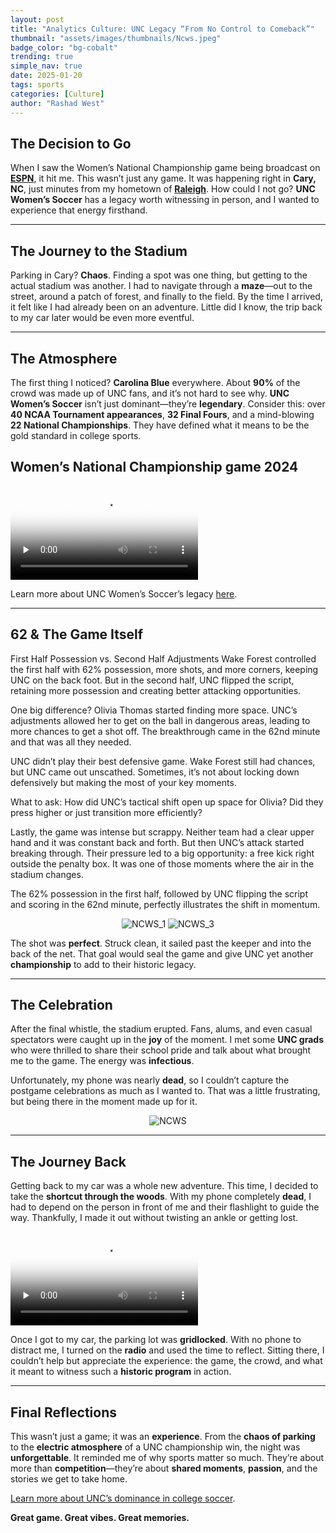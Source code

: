 ```yaml
---
layout: post
title: "Analytics Culture: UNC Legacy “From No Control to Comeback”"
thumbnail: "assets/images/thumbnails/Ncws.jpeg"
badge_color: "bg-cobalt"
trending: true
simple_nav: true
date: 2025-01-20
tags: sports
categories: [Culture]
author: "Rashad West"
---
```


## The Decision to Go

When I saw the Women’s National Championship game being broadcast on [**ESPN**](https://www.espn.com/espnw/), it hit me. This wasn’t just any game. It was happening right in **Cary, NC**, just minutes from my hometown of [**Raleigh**](https://en.wikipedia.org/wiki/Raleigh,_North_Carolina). How could I not go? **UNC Women’s Soccer** has a legacy worth witnessing in person, and I wanted to experience that energy firsthand.

---

## The Journey to the Stadium

Parking in Cary? **Chaos**. Finding a spot was one thing, but getting to the actual stadium was another. I had to navigate through a **maze**—out to the street, around a patch of forest, and finally to the field. By the time I arrived, it felt like I had already been on an adventure. Little did I know, the trip back to my car later would be even more eventful.

---

## The Atmosphere

The first thing I noticed? **Carolina Blue** everywhere. About **90%** of the crowd was made up of UNC fans, and it’s not hard to see why. **UNC Women’s Soccer** isn’t just dominant—they’re **legendary**. Consider this: over **40 NCAA Tournament appearances**, **32 Final Fours**, and a mind-blowing **22 National Championships**. They have defined what it means to be the gold standard in college sports.

<div class="wrapper gray-wrapper">
  <div class="container inner">
    <div class="row">
      <div class="col-lg-10 offset-lg-1">
        <h2 class="section-title mb-40 text-center">Women’s National Championship game 2024</h2>
        <video  poster="{{relative_url}}/assets/media/poster/NCWS_poster-1.png" class="player" playsinline controls preload="none">
          <source  src="{{relative_url}}/assets/media/NCWS_video-1.mp4" type="video/mp4">
        </video>
      </div>
      <!-- /column -->
    </div>
    <!-- /.row -->
  </div>
  <!-- /.container -->
</div>

Learn more about UNC Women’s Soccer’s legacy [here](https://goheels.com/sports/womens-soccer).

---

## 62 & The Game Itself

First Half Possession vs. Second Half Adjustments
Wake Forest controlled the first half with 62% possession, more shots, and more corners, keeping UNC on the back foot. But in the second half, UNC flipped the script, retaining more possession and creating better attacking opportunities.

One big difference? Olivia Thomas started finding more space. UNC’s adjustments allowed her to get on the ball in dangerous areas, leading to more chances to get a shot off. The breakthrough came in the 62nd minute and that was all they needed.

UNC didn’t play their best defensive game. Wake Forest still had chances, but UNC came out unscathed. Sometimes, it’s not about locking down defensively but making the most of your key moments.

What to ask: How did UNC’s tactical shift open up space for Olivia? Did they press higher or just transition more efficiently?

Lastly, the game was intense but scrappy. Neither team had a clear upper hand and it was constant back and forth. But then UNC’s attack started breaking through. Their pressure led to a big opportunity: a free kick right outside the penalty box. It was one of those moments where the air in the stadium changes.

The 62% possession in the first half, followed by UNC flipping the script and scoring in the 62nd minute, perfectly illustrates the shift in momentum.

<div class="image-gallery" style="text-align: center">
  <img class="img-2" src="{{site.baseurl}}/assets/images/blog-img/NCWS_1.jpg" alt="NCWS_1" >
  <img class="img-2" src="{{site.baseurl}}/assets/images/blog-img/NCWS_3.jpg" alt="NCWS_3" >
</div>

The shot was **perfect**. Struck clean, it sailed past the keeper and into the back of the net. That goal would seal the game and give UNC yet another **championship** to add to their historic legacy.

---

## The Celebration

After the final whistle, the stadium erupted. Fans, alums, and even casual spectators were caught up in the **joy** of the moment. I met some **UNC grads** who were thrilled to share their school pride and talk about what brought me to the game. The energy was **infectious**.

Unfortunately, my phone was nearly **dead**, so I couldn’t capture the postgame celebrations as much as I wanted to. That was a little frustrating, but being there in the moment made up for it.

<div class="image-gallery" style="text-align: center">
  <img class="img-1" src="{{site.baseurl}}/assets/images/blog-img/NCWS_2.jpg" alt="NCWS" >
</div>

---

## The Journey Back

Getting back to my car was a whole new adventure. This time, I decided to take the **shortcut through the woods**. With my phone completely **dead**, I had to depend on the person in front of me and their flashlight to guide the way. Thankfully, I made it out without twisting an ankle or getting lost.

<div class="wrapper light-wrapper">
  <div class="container inner">
    <div class="row">
      <div class="col-lg-10 offset-lg-1">
        <video  poster="{{relative_url}}/assets/media/poster/NCWS_poster-2.png" class="player" playsinline controls preload="none">
          <source src="{{relative_url}}/assets/media/NCWS_video-2.mp4" type="video/mp4">
        </video>
      </div>
      <!-- /column -->
    </div>
    <!-- /.row -->
  </div>
  <!-- /.container -->
</div>

Once I got to my car, the parking lot was **gridlocked**. With no phone to distract me, I turned on the **radio** and used the time to reflect. Sitting there, I couldn’t help but appreciate the experience: the game, the crowd, and what it meant to witness such a **historic program** in action.

---

## Final Reflections

This wasn’t just a game; it was an **experience**. From the **chaos of parking** to the **electric atmosphere** of a UNC championship win, the night was **unforgettable**. It reminded me of why sports matter so much. They’re about more than **competition**—they’re about **shared moments**, **passion**, and the stories we get to take home.

[Learn more about UNC’s dominance in college soccer](https://justwomenssports.com/reads/north-carolina-unc-soccer-college-cup-dominance/).

**Great game. Great vibes. Great memories.**
